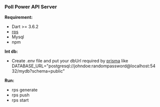 ### Poll Power API Server

**Requirement:**
- Dart >= 3.6.2  
- [rps](https://pub.dev/packages/rps)  
- Mysql  
- npm  

**Int db:**
- Create .env file and put your dbUrl required by [prisma](https://prisma.pub/)
like DATABASE_URL="postgresql://johndoe:randompassword@localhost:5432/mydb?schema=public"

**Run:**
- rps generate
- rps push
- rps start